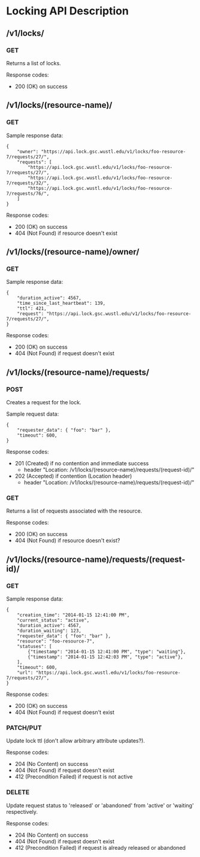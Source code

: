 # Locking API Description

## /v1/locks/
### GET
Returns a list of locks.

Response codes:
- 200 (OK) on success


## /v1/locks/(resource-name)/
### GET
Sample response data:

    {
        "owner": "https://api.lock.gsc.wustl.edu/v1/locks/foo-resource-7/requests/27/",
        "requests": [
            "https://api.lock.gsc.wustl.edu/v1/locks/foo-resource-7/requests/27/",
            "https://api.lock.gsc.wustl.edu/v1/locks/foo-resource-7/requests/32/",
            "https://api.lock.gsc.wustl.edu/v1/locks/foo-resource-7/requests/76/",
        ]
    }

Response codes:
- 200 (OK) on success
- 404 (Not Found) if resource doesn't exist


## /v1/locks/(resource-name)/owner/
### GET
Sample response data:

    {
        "duration_active": 4567,
        "time_since_last_heartbeat": 139,
        "ttl": 421,
        "request": "https://api.lock.gsc.wustl.edu/v1/locks/foo-resource-7/requests/27/",
    }

Response codes:
- 200 (OK) on success
- 404 (Not Found) if request doesn't exist


## /v1/locks/(resource-name)/requests/
### POST
Creates a request for the lock.

Sample request data:

    {
        "requester_data": { "foo": "bar" },
        "timeout": 600,
    }

Response codes:
- 201 (Created) if no contention and immediate success
    - header "Location: /v1/locks/(resource-name)/requests/(request-id)/"
- 202 (Accepted) if contention (Location header)
    - header "Location: /v1/locks/(resource-name)/requests/(request-id)/"


### GET
Returns a list of requests associated with the resource.

Response codes:
- 200 (OK) on success
- 404 (Not Found) if resource doesn't exist?


## /v1/locks/(resource-name)/requests/(request-id)/
### GET
Sample response data:

    {
        "creation_time": "2014-01-15 12:41:00 PM",
        "current_status": "active",
        "duration_active": 4567,
        "duration_waiting": 123,
        "requester_data": { "foo": "bar" },
        "resource": "foo-resource-7",
        "statuses": [
            {"timestamp": "2014-01-15 12:41:00 PM", "type": "waiting"},
            {"timestamp": "2014-01-15 12:42:03 PM", "type": "active"},
        ],
        "timeout": 600,
        "url": "https://api.lock.gsc.wustl.edu/v1/locks/foo-resource-7/requests/27/",
    }

Response codes:
- 200 (OK) on success
- 404 (Not Found) if request doesn't exist

### PATCH/PUT
Update lock ttl (don't allow arbitrary attribute updates?).

Response codes:
- 204 (No Content) on success
- 404 (Not Found) if request doesn't exist
- 412 (Precondition Failed) if request is not active

### DELETE
Update request status to 'released' or 'abandoned' from 'active' or 'waiting'
respectively.

Response codes:
- 204 (No Content) on success
- 404 (Not Found) if request doesn't exist
- 412 (Precondition Failed) if request is already released or abandoned
